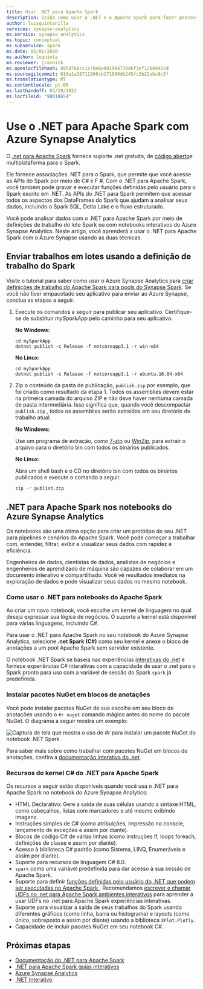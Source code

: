 ```yaml
---
title: Usar .NET para Apache Spark
description: Saiba como usar o .NET e o Apache Spark para fazer processamento em lotes, streaming em tempo real, aprendizado de máquina e gravar consultas ad hoc nos notebooks do Azure Synapse Analytics.
author: luisquintanilla
services: synapse-analytics
ms.service: synapse-analytics
ms.topic: conceptual
ms.subservice: spark
ms.date: 05/01/2020
ms.author: luquinta
ms.reviewer: jrasnick
ms.openlocfilehash: 895d766cc1e70e6a001904770d6f3ef12b6945cd
ms.sourcegitcommit: 910a1a38711966cb171050db245fc3b22abc8c5f
ms.translationtype: MT
ms.contentlocale: pt-BR
ms.lasthandoff: 03/19/2021
ms.locfileid: "98018654"
---
```

# <a name="use-net-for-apache-spark-with-azure-synapse-analytics"></a>Use o .NET para Apache Spark com Azure Synapse Analytics

O [.net para Apache Spark](https://dot.net/spark) fornece suporte .net gratuito, de [código aberto](https://github.com/dotnet/spark)e multiplataforma para o Spark. 

Ele fornece associações .NET para o Spark, que permite que você acesse as APIs do Spark por meio de C# e F #. Com o .NET para Apache Spark, você também pode gravar e executar funções definidas pelo usuário para o Spark escrito em .NET. As APIs do .NET para Spark permitem que acessar todos os aspectos dos DataFrames do Spark que ajudam a analisar seus dados, incluindo o Spark SQL, Delta Lake e o fluxo estruturado.

Você pode analisar dados com o .NET para Apache Spark por meio de definições de trabalho do lote Spark ou com notebooks interativos do Azure Synapse Analytics. Neste artigo, você aprenderá a usar o .NET para Apache Spark com o Azure Synapse usando as duas técnicas.

## <a name="submit-batch-jobs-using-the-spark-job-definition"></a>Enviar trabalhos em lotes usando a definição de trabalho do Spark

Visite o tutorial para saber como usar o Azure Synapse Analytics para [criar definições de trabalho do Apache Spark para pools do Synapse Spark](apache-spark-job-definitions.md). Se você não tiver empacotado seu aplicativo para enviar ao Azure Synapse, conclua as etapas a seguir.

1. Execute os comandos a seguir para publicar seu aplicativo. Certifique-se de substituir *mySparkApp* pelo caminho para seu aplicativo.

   **No Windows:**

   ```dotnetcli
   cd mySparkApp
   dotnet publish -c Release -f netcoreapp3.1 -r win-x64
   ```
   
   **No Linux:**

   ```dotnetcli
   cd mySparkApp
   dotnet publish -c Release -f netcoreapp3.1 -r ubuntu.16.04-x64
   ```

2. Zip o conteúdo da pasta de publicação, `publish.zip` por exemplo, que foi criado como resultado da etapa 1. Todos os assemblies devem estar na primeira camada do arquivo ZIP e não deve haver nenhuma camada de pasta intermediária. Isso significa que, quando você descompactar `publish.zip` , todos os assemblies serão extraídos em seu diretório de trabalho atual.

    **No Windows:**

    Use um programa de extração, como [7-zip](https://www.7-zip.org/) ou [WinZip](https://www.winzip.com/), para extrair o arquivo para o diretório bin com todos os binários publicados.

    **No Linux:**

    Abra um shell bash e o CD no diretório bin com todos os binários publicados e execute o comando a seguir.

    ```bash
    zip -r publish.zip
    ```

## <a name="net-for-apache-spark-in-azure-synapse-analytics-notebooks"></a>.NET para Apache Spark nos notebooks do Azure Synapse Analytics 

Os notebooks são uma ótima opção para criar um protótipo do seu .NET para pipelines e cenários do Apache Spark. Você pode começar a trabalhar com, entender, filtrar, exibir e visualizar seus dados com rapidez e eficiência. 

Engenheiros de dados, cientistas de dados, analistas de negócios e engenheiros de aprendizado de máquina são capazes de colaborar em um documento interativo e compartilhado. Você vê resultados imediatos na exploração de dados e pode visualizar seus dados no mesmo notebook.

### <a name="how-to-use-net-for-apache-spark-notebooks"></a>Como usar o .NET para notebooks do Apache Spark

Ao criar um novo notebook, você escolhe um kernel de linguagem no qual deseja expressar sua lógica de negócios. O suporte a kernel está disponível para várias linguagens, incluindo C#.

Para usar o .NET para Apache Spark no seu notebook do Azure Synapse Analytics, selecione **.net Spark (C#)** como seu kernel e anexe o bloco de anotações a um pool Apache Spark sem servidor existente.

O notebook .NET Spark se baseia nas experiências [interativas do .net](https://github.com/dotnet/interactive) e fornece experiências C# interativas com a capacidade de usar o .net para o Spark pronto para uso com a variável de sessão do Spark `spark` já predefinida.

### <a name="install-nuget-packages-in-notebooks"></a>Instalar pacotes NuGet em blocos de anotações

Você pode instalar pacotes NuGet de sua escolha em seu bloco de anotações usando o `#r nuget` comando mágico antes do nome do pacote NuGet. O diagrama a seguir mostra um exemplo:

![Captura de tela que mostra o uso de #r para instalar um pacote NuGet do notebook .NET Spark](./media/apache-spark-development-using-notebooks/synapse-spark-dotnet-notebook-nuget.png)

Para saber mais sobre como trabalhar com pacotes NuGet em blocos de anotações, confira a [documentação interativa do .net](https://github.com/dotnet/interactive/blob/main/docs/nuget-overview.md).

### <a name="net-for-apache-spark-c-kernel-features"></a>Recursos do kernel C# do .NET para Apache Spark

Os recursos a seguir estão disponíveis quando você usa o .NET para Apache Spark no notebook do Azure Synapse Analytics:

* HTML Declarativo: Gere a saída de suas células usando a sintaxe HTML, como cabeçalhos, listas com marcadores e até mesmo exibindo imagens.
* Instruções simples de C# (como atribuições, impressão no console, lançamento de exceções e assim por diante).
* Blocos de código C# de várias linhas (como instruções If, loops foreach, definições de classe e assim por diante).
* Acesso à biblioteca C# padrão (como Sistema, LINQ, Enumeráveis e assim por diante).
* Suporte para recursos de linguagem C# 8.0.
* `spark` como uma variável predefinida para dar acesso à sua sessão de Apache Spark.
* Suporte para definir [funções definidas pelo usuário do .NET que podem ser executadas no Apache Spark ](/dotnet/spark/how-to-guides/udf-guide). Recomendamos [escrever e chamar UDFs no .net para Apache Spark ambientes interativos](/dotnet/spark/how-to-guides/dotnet-interactive-udf-issue) para aprender a usar UDFs no .net para Apache Spark experiências interativas.
* Suporte para visualizar a saída de seus trabalhos do Spark usando diferentes gráficos (como linha, barra ou histograma) e layouts (como único, sobreposto e assim por diante) usando a biblioteca `XPlot.Plotly`.
* Capacidade de incluir pacotes NuGet em seu notebook C#.

## <a name="next-steps"></a>Próximas etapas

* [Documentação do .NET para Apache Spark](/dotnet/spark/)
* [.NET para Apache Spark guias interativos](/dotnet/spark/how-to-guides/dotnet-interactive-udf-issue)
* [Azure Synapse Analytics](https://azure.microsoft.com/services/synapse-analytics/)
* [.NET Interativo](https://devblogs.microsoft.com/dotnet/creating-interactive-net-documentation/)
